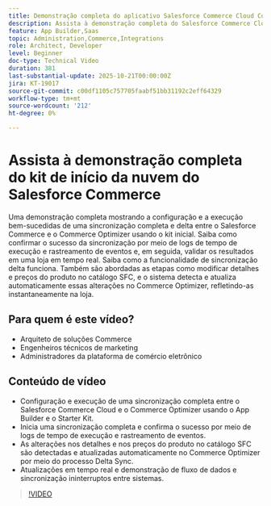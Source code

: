 ```yaml
---
title: Demonstração completa do aplicativo Salesforce Commerce Cloud Connector
description: Assista à demonstração completa do Salesforce Commerce Cloud com o Adobe Commerce Optimizer.
feature: App Builder,Saas
topic: Administration,Commerce,Integrations
role: Architect, Developer
level: Beginner
doc-type: Technical Video
duration: 381
last-substantial-update: 2025-10-21T00:00:00Z
jira: KT-19017
source-git-commit: c00df1105c757705faabf51bb31192c2eff64329
workflow-type: tm+mt
source-wordcount: '212'
ht-degree: 0%

---
```



# Assista à demonstração completa do kit de início da nuvem do Salesforce Commerce

Uma demonstração completa mostrando a configuração e a execução bem-sucedidas de uma sincronização completa e delta entre o Salesforce Commerce e o Commerce Optimizer usando o kit inicial. Saiba como confirmar o sucesso da sincronização por meio de logs de tempo de execução e rastreamento de eventos e, em seguida, validar os resultados em uma loja em tempo real. Saiba como a funcionalidade de sincronização delta funciona. Também são abordadas as etapas como modificar detalhes e preços do produto no catálogo SFC, e o sistema detecta e atualiza automaticamente essas alterações no Commerce Optimizer, refletindo-as instantaneamente na loja.

## Para quem é este vídeo?

* Arquiteto de soluções Commerce
* Engenheiros técnicos de marketing
* Administradores da plataforma de comércio eletrônico

## Conteúdo de vídeo

* Configuração e execução de uma sincronização completa entre o Salesforce Commerce Cloud e o Commerce Optimizer usando o App Builder e o Starter Kit.
* Inicia uma sincronização completa e confirma o sucesso por meio de logs de tempo de execução e rastreamento de eventos.
* As alterações nos detalhes e nos preços do produto no catálogo SFC são detectadas e atualizadas automaticamente no Commerce Optimizer por meio do processo Delta Sync.
* Atualizações em tempo real e demonstração de fluxo de dados e sincronização ininterruptos entre sistemas.

>[!VIDEO](https://video.tv.adobe.com/v/3476098?captions=por_br&learn=on)
